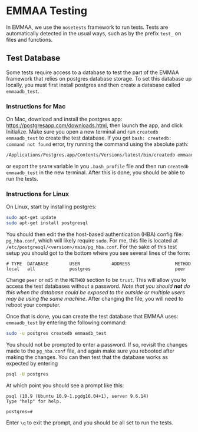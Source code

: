 # EMMAA Testing

In EMMAA, we use the `nosetests` framework to run tests. Tests are 
automatically detected in the usual ways, such as by the prefix `test_` on
files and functions.

## Test Database
Some tests require access to a database to test the part of the EMMAA framework
that relies on postgres database storage. To set this database up locally, you
must first install postgres and then create a database called `emmaadb_test`.

### Instructions for Mac
On Mac, download and install the postgres app:
https://postgresapp.com/downloads.html, then launch the app, and click
Initialize. Make sure you open a new terminal and run `createdb emmaadb_test`
to create the test database. If you get `bash: createdb: command not found`
error, try running the command using the absolute path:

```bash
/Applications/Postgres.app/Contents/Versions/latest/bin/createdb emmaadb_test
```

or export the `$PATH` variable in you `.bash_profile` file and then run 
`createdb emmaadb_test` in the new terminal.
After this is done, you should be able to run the tests.

### Instructions for Linux
On Linux, start by installing postgres:

```bash
sudo apt-get update
sudo apt-get install postgresql
```

You should then edit the the host-based authentication (HBA) config file:
`pg_hba.conf`, which will likely require `sudo`. For me, this file is located
at `/etc/postgresql/<version>/main/pg_hba.conf`. For the sake of this test
setup you should got to the bottom where you see several lines of the form:
```
# TYPE  DATABASE        USER            ADDRESS                 METHOD
local   all             postgres                                peer
```
Change `peer` or `md5` in the `METHOD` section to be `trust`. This will allow
you to access the test databases without a password. *Note that you should
**not** do this when the database could be exposed to the outside or multiple
users may be using the same machine*. After changing the file, you will need to
reboot your computer.

Once that is done, you can create the test database that EMMAA uses:
`emmaadb_test` by entering the following command:
```bash
sudo -u postgres createdb emmaadb_test
```
You should not be prompted to enter a password. If so, revisit the changes made
to the `pg_hba.conf` file, and again make sure you rebooted after making the
changes. You can then test that the database works as expected by entering
```bash
psql -U postgres
```
At which point you should see a prompt like this:
```
psql (10.9 (Ubuntu 10.9-1.pgdg16.04+1), server 9.6.14)
Type "help" for help.

postgres=# 

```
Enter `\q` to exit the prompt, and you should be all set to run the tests.
